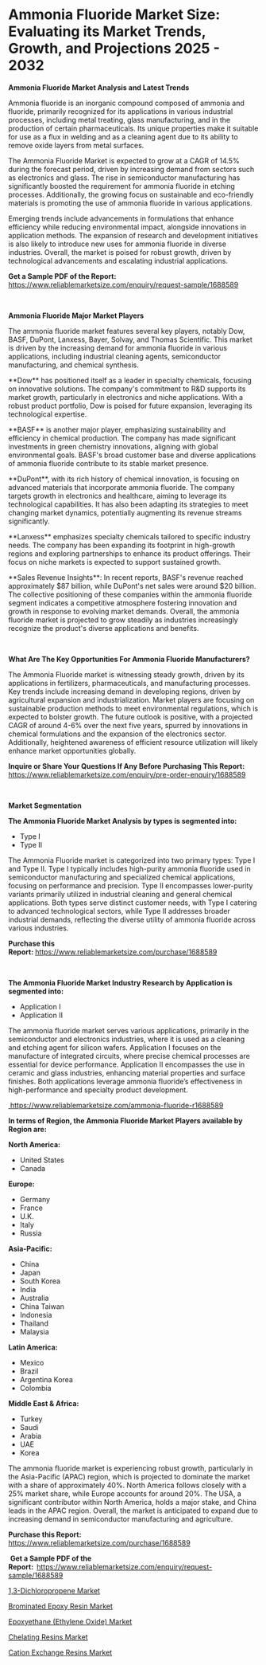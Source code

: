 <p><h1>Ammonia Fluoride Market Size: Evaluating its Market Trends, Growth, and Projections 2025 - 2032</h1></p><p><strong>Ammonia Fluoride Market Analysis and Latest Trends</strong></p>
<p><p>Ammonia fluoride is an inorganic compound composed of ammonia and fluoride, primarily recognized for its applications in various industrial processes, including metal treating, glass manufacturing, and in the production of certain pharmaceuticals. Its unique properties make it suitable for use as a flux in welding and as a cleaning agent due to its ability to remove oxide layers from metal surfaces. </p><p>The Ammonia Fluoride Market is expected to grow at a CAGR of 14.5% during the forecast period, driven by increasing demand from sectors such as electronics and glass. The rise in semiconductor manufacturing has significantly boosted the requirement for ammonia fluoride in etching processes. Additionally, the growing focus on sustainable and eco-friendly materials is promoting the use of ammonia fluoride in various applications. </p><p>Emerging trends include advancements in formulations that enhance efficiency while reducing environmental impact, alongside innovations in application methods. The expansion of research and development initiatives is also likely to introduce new uses for ammonia fluoride in diverse industries. Overall, the market is poised for robust growth, driven by technological advancements and escalating industrial applications.</p></p>
<p><strong>Get a Sample PDF of the Report:&nbsp;</strong> <a href="https://www.reliablemarketsize.com/enquiry/request-sample/1688589?utm_campaign=1903&utm_medium=2&utm_source=Github&utm_content=ia&utm_term=26032025&utm_id=ammonia-fluoride">https://www.reliablemarketsize.com/enquiry/request-sample/1688589</a></p>
<p>&nbsp;</p>
<p><strong>Ammonia Fluoride Major Market Players</strong></p>
<p><p>The ammonia fluoride market features several key players, notably Dow, BASF, DuPont, Lanxess, Bayer, Solvay, and Thomas Scientific. This market is driven by the increasing demand for ammonia fluoride in various applications, including industrial cleaning agents, semiconductor manufacturing, and chemical synthesis.</p><p>**Dow** has positioned itself as a leader in specialty chemicals, focusing on innovative solutions. The company's commitment to R&D supports its market growth, particularly in electronics and niche applications. With a robust product portfolio, Dow is poised for future expansion, leveraging its technological expertise.</p><p>**BASF** is another major player, emphasizing sustainability and efficiency in chemical production. The company has made significant investments in green chemistry innovations, aligning with global environmental goals. BASF's broad customer base and diverse applications of ammonia fluoride contribute to its stable market presence.</p><p>**DuPont**, with its rich history of chemical innovation, is focusing on advanced materials that incorporate ammonia fluoride. The company targets growth in electronics and healthcare, aiming to leverage its technological capabilities. It has also been adapting its strategies to meet changing market dynamics, potentially augmenting its revenue streams significantly.</p><p>**Lanxess** emphasizes specialty chemicals tailored to specific industry needs. The company has been expanding its footprint in high-growth regions and exploring partnerships to enhance its product offerings. Their focus on niche markets is expected to support sustained growth.</p><p>**Sales Revenue Insights**: In recent reports, BASF's revenue reached approximately $87 billion, while DuPont's net sales were around $20 billion. The collective positioning of these companies within the ammonia fluoride segment indicates a competitive atmosphere fostering innovation and growth in response to evolving market demands. Overall, the ammonia fluoride market is projected to grow steadily as industries increasingly recognize the product's diverse applications and benefits.</p></p>
<p>&nbsp;</p>
<p><strong>What Are The Key Opportunities For Ammonia Fluoride Manufacturers?</strong></p>
<p><p>The Ammonia Fluoride market is witnessing steady growth, driven by its applications in fertilizers, pharmaceuticals, and manufacturing processes. Key trends include increasing demand in developing regions, driven by agricultural expansion and industrialization. Market players are focusing on sustainable production methods to meet environmental regulations, which is expected to bolster growth. The future outlook is positive, with a projected CAGR of around 4-6% over the next five years, spurred by innovations in chemical formulations and the expansion of the electronics sector. Additionally, heightened awareness of efficient resource utilization will likely enhance market opportunities globally.</p></p>
<p><strong>Inquire or Share Your Questions If Any Before Purchasing This Report:</strong> <a href="https://www.reliablemarketsize.com/enquiry/pre-order-enquiry/1688589?utm_campaign=1903&utm_medium=2&utm_source=Github&utm_content=ia&utm_term=26032025&utm_id=ammonia-fluoride">https://www.reliablemarketsize.com/enquiry/pre-order-enquiry/1688589</a></p>
<p>&nbsp;</p>
<p><strong>Market Segmentation</strong></p>
<p><strong>The Ammonia Fluoride Market Analysis by types is segmented into:</strong></p>
<p><ul><li>Type I</li><li>Type II</li></ul></p>
<p><p>The Ammonia Fluoride market is categorized into two primary types: Type I and Type II. Type I typically includes high-purity ammonia fluoride used in semiconductor manufacturing and specialized chemical applications, focusing on performance and precision. Type II encompasses lower-purity variants primarily utilized in industrial cleaning and general chemical applications. Both types serve distinct customer needs, with Type I catering to advanced technological sectors, while Type II addresses broader industrial demands, reflecting the diverse utility of ammonia fluoride across various industries.</p></p>
<p><strong>Purchase this Report:&nbsp;</strong><a href="https://www.reliablemarketsize.com/purchase/1688589?utm_campaign=1903&utm_medium=2&utm_source=Github&utm_content=ia&utm_term=26032025&utm_id=ammonia-fluoride">https://www.reliablemarketsize.com/purchase/1688589</a></p>
<p>&nbsp;</p>
<p><strong>The Ammonia Fluoride Market Industry Research by Application is segmented into:</strong></p>
<p><ul><li>Application I</li><li>Application II</li></ul></p>
<p><p>The ammonia fluoride market serves various applications, primarily in the semiconductor and electronics industries, where it is used as a cleaning and etching agent for silicon wafers. Application I focuses on the manufacture of integrated circuits, where precise chemical processes are essential for device performance. Application II encompasses the use in ceramic and glass industries, enhancing material properties and surface finishes. Both applications leverage ammonia fluoride’s effectiveness in high-performance and specialty product development.</p></p>
<p><a href="https://www.reliablemarketsize.com/ammonia-fluoride-r1688589?utm_campaign=1903&utm_medium=2&utm_source=Github&utm_content=ia&utm_term=26032025&utm_id=ammonia-fluoride">&nbsp;https://www.reliablemarketsize.com/ammonia-fluoride-r1688589</a></p>
<p><strong>In terms of Region, the Ammonia Fluoride Market Players available by Region are:</strong></p>
<p>
    <p> <strong> North America: </strong>
        <ul>
            <li>United States</li>
            <li>Canada</li>
        </ul>
        </p> 
    <p> <strong> Europe: </strong>
        <ul>
            <li>Germany</li>
            <li>France</li>
            <li>U.K.</li>
            <li>Italy</li>
            <li>Russia</li>
        </ul>
        </p> 
    <p> <strong> Asia-Pacific: </strong>
        <ul>
            <li>China</li>
            <li>Japan</li>
            <li>South Korea</li>
            <li>India</li>
            <li>Australia</li>
            <li>China Taiwan</li>
            <li>Indonesia</li>
            <li>Thailand</li>
            <li>Malaysia</li>
        </ul>
        </p> 
    <p> <strong> Latin America: </strong>
        <ul>
            <li>Mexico</li>
            <li>Brazil</li>
            <li>Argentina Korea</li>
            <li>Colombia</li>
        </ul>
        </p> 
    <p> <strong> Middle East & Africa: </strong>
        <ul>
            <li>Turkey</li>
            <li>Saudi</li>
            <li>Arabia</li>
            <li>UAE</li>
            <li>Korea</li>
        </ul>
    </p>
    </p>
<p><p>The ammonia fluoride market is experiencing robust growth, particularly in the Asia-Pacific (APAC) region, which is projected to dominate the market with a share of approximately 40%. North America follows closely with a 25% market share, while Europe accounts for around 20%. The USA, a significant contributor within North America, holds a major stake, and China leads in the APAC region. Overall, the market is anticipated to expand due to increasing demand in semiconductor manufacturing and agriculture.</p></p>
<p><strong>Purchase this Report: </strong><a href="https://www.reliablemarketsize.com/purchase/1688589?utm_campaign=1903&utm_medium=2&utm_source=Github&utm_content=ia&utm_term=26032025&utm_id=ammonia-fluoride">https://www.reliablemarketsize.com/purchase/1688589</a></p>
<p>&nbsp;<strong>Get a Sample PDF of the Report:&nbsp;&nbsp;</strong><a href="https://www.reliablemarketsize.com/enquiry/request-sample/1688589?utm_campaign=1903&utm_medium=2&utm_source=Github&utm_content=ia&utm_term=26032025&utm_id=ammonia-fluoride">https://www.reliablemarketsize.com/enquiry/request-sample/1688589</a></p>
<p><strong></strong></p>
<p><p><a href="https://github.com/keehnkaesssi/Market-Research-Report-List-1/blob/main/13-dichloropropene-market.md?utm_campaign=1903&utm_medium=2&utm_source=Github&utm_content=ia&utm_term=26032025&utm_id=ammonia-fluoride">1,3-Dichloropropene Market</a></p><p><a href="https://github.com/viohlbrenksf/Market-Research-Report-List-1/blob/main/brominated-epoxy-resin-market.md?utm_campaign=1903&utm_medium=2&utm_source=Github&utm_content=ia&utm_term=26032025&utm_id=ammonia-fluoride">Brominated Epoxy Resin Market</a></p><p><a href="https://github.com/ifsahvadenah/Market-Research-Report-List-1/blob/main/epoxyethane-ethylene-oxide-market.md?utm_campaign=1903&utm_medium=2&utm_source=Github&utm_content=ia&utm_term=26032025&utm_id=ammonia-fluoride">Epoxyethane (Ethylene Oxide) Market</a></p><p><a href="https://github.com/merzafairy04/Market-Research-Report-List-1/blob/main/chelating-resins-market.md?utm_campaign=1903&utm_medium=2&utm_source=Github&utm_content=ia&utm_term=26032025&utm_id=ammonia-fluoride">Chelating Resins Market</a></p><p><a href="https://github.com/vasosblenksk/Market-Research-Report-List-1/blob/main/cation-exchange-resins-market.md?utm_campaign=1903&utm_medium=2&utm_source=Github&utm_content=ia&utm_term=26032025&utm_id=ammonia-fluoride">Cation Exchange Resins Market</a></p></p>